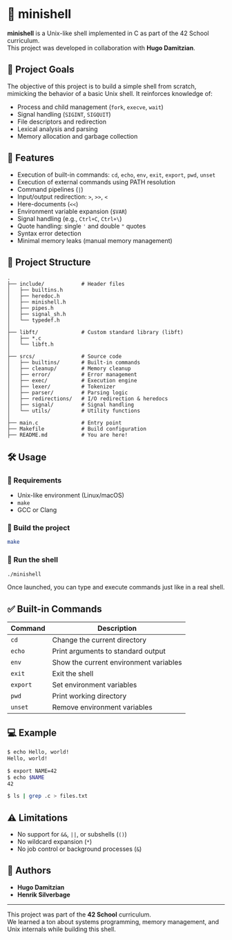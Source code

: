 # 🐚 minishell

**minishell** is a Unix-like shell implemented in C as part of the 42 School curriculum.  
This project was developed in collaboration with **Hugo Damitzian**.

## 🚀 Project Goals

The objective of this project is to build a simple shell from scratch, mimicking the behavior of a basic Unix shell. It reinforces knowledge of:

- Process and child management (`fork`, `execve`, `wait`)
- Signal handling (`SIGINT`, `SIGQUIT`)
- File descriptors and redirection
- Lexical analysis and parsing
- Memory allocation and garbage collection

## 🧠 Features

- Execution of built-in commands: `cd`, `echo`, `env`, `exit`, `export`, `pwd`, `unset`
- Execution of external commands using PATH resolution
- Command pipelines (`|`)
- Input/output redirection: `>`, `>>`, `<`
- Here-documents (`<<`)
- Environment variable expansion (`$VAR`)
- Signal handling (e.g., `Ctrl+C`, `Ctrl+\`)
- Quote handling: single `'` and double `"` quotes
- Syntax error detection
- Minimal memory leaks (manual memory management)

## 📁 Project Structure

```
.
├── include/            # Header files
│   ├── builtins.h
│   ├── heredoc.h
│   ├── minishell.h
│   ├── pipes.h
│   ├── signal_sh.h
│   └── typedef.h
│
├── libft/              # Custom standard library (libft)
│   ├── *.c
│   └── libft.h
│
├── srcs/               # Source code
│   ├── builtins/       # Built-in commands
│   ├── cleanup/        # Memory cleanup
│   ├── error/          # Error management
│   ├── exec/           # Execution engine
│   ├── lexer/          # Tokenizer
│   ├── parser/         # Parsing logic
│   ├── redirections/   # I/O redirection & heredocs
│   ├── signal/         # Signal handling
│   └── utils/          # Utility functions
│
├── main.c              # Entry point
├── Makefile            # Build configuration
├── README.md           # You are here!
```

## 🛠️ Usage

### 🧰 Requirements

- Unix-like environment (Linux/macOS)
- `make`
- GCC or Clang

### 🔧 Build the project

```bash
make
```

### 🐚 Run the shell

```bash
./minishell
```

Once launched, you can type and execute commands just like in a real shell.

## ✅ Built-in Commands

| Command  | Description                              |
|----------|------------------------------------------|
| `cd`     | Change the current directory             |
| `echo`   | Print arguments to standard output       |
| `env`    | Show the current environment variables   |
| `exit`   | Exit the shell                           |
| `export` | Set environment variables                |
| `pwd`    | Print working directory                  |
| `unset`  | Remove environment variables             |

## 💻 Example

```bash
$ echo Hello, world!
Hello, world!

$ export NAME=42
$ echo $NAME
42

$ ls | grep .c > files.txt
```

## ⚠️ Limitations

- No support for `&&`, `||`, or subshells (`()`)
- No wildcard expansion (`*`)
- No job control or background processes (`&`)

## 👥 Authors

- **Hugo Damitzian**
- **Henrik Silverbage**

---

This project was part of the **42 School** curriculum.  
We learned a ton about systems programming, memory management, and Unix internals while building this shell.
